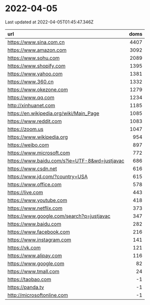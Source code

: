 # 2022-04-05

<!-- BEGIN -->
Last updated at 2022-04-05T01:45:47.346Z

url | doms
:- | -:
https://www.sina.com.cn | 4407
https://www.amazon.com | 3092
https://www.sohu.com | 2089
https://www.shopify.com | 1395
https://www.yahoo.com | 1381
https://www.360.cn | 1332
https://www.okezone.com | 1279
https://www.qq.com | 1234
http://xinhuanet.com | 1185
https://en.wikipedia.org/wiki/Main_Page | 1085
https://www.reddit.com | 1083
https://zoom.us | 1047
https://www.wikipedia.org | 954
https://weibo.com | 897
https://www.microsoft.com | 772
https://www.baidu.com/s?ie=UTF-8&wd=justjavac | 686
https://www.csdn.net | 616
https://www.jd.com/?country=USA | 615
https://www.office.com | 578
https://live.com | 443
https://www.youtube.com | 418
https://www.netflix.com | 373
https://www.google.com/search?q=justjavac | 347
https://www.baidu.com | 282
https://www.facebook.com | 216
https://www.instagram.com | 141
https://vk.com | 121
https://www.alipay.com | 116
https://www.google.com | 82
https://www.tmall.com | 24
https://taobao.com | -1
https://panda.tv | -1
http://microsoftonline.com | -1
<!-- END -->
